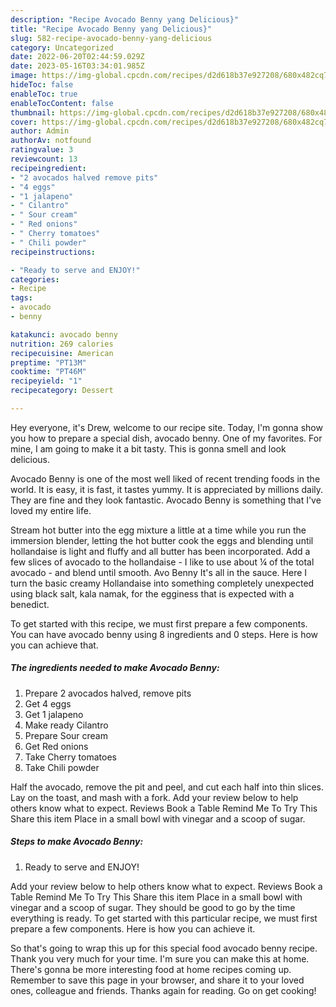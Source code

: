 ```yaml
---
description: "Recipe Avocado Benny yang Delicious}"
title: "Recipe Avocado Benny yang Delicious}"
slug: 582-recipe-avocado-benny-yang-delicious
category: Uncategorized
date: 2022-06-20T02:44:59.029Z
date: 2023-05-16T03:34:01.985Z
image: https://img-global.cpcdn.com/recipes/d2d618b37e927208/680x482cq70/avocado-benny-recipe-main-photo.jpg
hideToc: false
enableToc: true
enableTocContent: false
thumbnail: https://img-global.cpcdn.com/recipes/d2d618b37e927208/680x482cq70/avocado-benny-recipe-main-photo.jpg
cover: https://img-global.cpcdn.com/recipes/d2d618b37e927208/680x482cq70/avocado-benny-recipe-main-photo.jpg
author: Admin
authorAv: notfound
ratingvalue: 3
reviewcount: 13
recipeingredient:
- "2 avocados halved remove pits"
- "4 eggs"
- "1 jalapeno"
- " Cilantro"
- " Sour cream"
- " Red onions"
- " Cherry tomatoes"
- " Chili powder"
recipeinstructions:

- "Ready to serve and ENJOY!"
categories:
- Recipe
tags:
- avocado
- benny

katakunci: avocado benny 
nutrition: 269 calories
recipecuisine: American
preptime: "PT13M"
cooktime: "PT46M"
recipeyield: "1"
recipecategory: Dessert

---
```



Hey everyone, it's Drew, welcome to our recipe site. Today, I'm gonna show you how to prepare a special dish, avocado benny. One of my favorites. For mine, I am going to make it a bit tasty. This is gonna smell and look delicious.

Avocado Benny is one of the most well liked of recent trending foods in the world. It is easy, it is fast, it tastes yummy. It is appreciated by millions daily. They are fine and they look fantastic. Avocado Benny is something that I've loved my entire life.

Stream hot butter into the egg mixture a little at a time while you run the immersion blender, letting the hot butter cook the eggs and blending until hollandaise is light and fluffy and all butter has been incorporated. Add a few slices of avocado to the hollandaise - I like to use about ¼ of the total avocado - and blend until smooth. Avo Benny It&#39;s all in the sauce. Here I turn the basic creamy Hollandaise into something completely unexpected using black salt, kala namak, for the egginess that is expected with a benedict.


To get started with this recipe, we must first prepare a few components. You can have avocado benny using 8 ingredients and 0 steps. Here is how you can achieve that.

<!--inarticleads1-->

##### The ingredients needed to make Avocado Benny:

1. Prepare 2 avocados halved, remove pits
1. Get 4 eggs
1. Get 1 jalapeno
1. Make ready  Cilantro
1. Prepare  Sour cream
1. Get  Red onions
1. Take  Cherry tomatoes
1. Take  Chili powder


Half the avocado, remove the pit and peel, and cut each half into thin slices. Lay on the toast, and mash with a fork. Add your review below to help others know what to expect. Reviews Book a Table Remind Me To Try This Share this item Place in a small bowl with vinegar and a scoop of sugar. 

<!--inarticleads2-->

##### Steps to make Avocado Benny:


1. Ready to serve and ENJOY!

Add your review below to help others know what to expect. Reviews Book a Table Remind Me To Try This Share this item Place in a small bowl with vinegar and a scoop of sugar. They should be good to go by the time everything is ready. To get started with this particular recipe, we must first prepare a few components. Here is how you can achieve it. 

So that's going to wrap this up for this special food avocado benny recipe. Thank you very much for your time. I'm sure you can make this at home. There's gonna be more interesting food at home recipes coming up. Remember to save this page in your browser, and share it to your loved ones, colleague and friends. Thanks again for reading. Go on get cooking!
